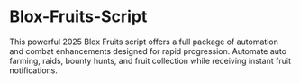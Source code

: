 # Blox-Fruits-Script
This powerful 2025 Blox Fruits script offers a full package of automation and combat enhancements designed for rapid progression. Automate auto farming, raids, bounty hunts, and fruit collection while receiving instant fruit notifications.
